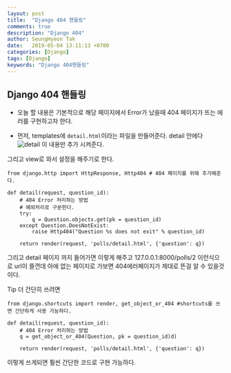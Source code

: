 ```yaml
---
layout: post
title:  "Django 404 핸들링"
comments: true
description: "Django 404"
author: SeungHyeon Tak
date:   2019-05-04 13:11:13 +0700
categories: [Django]
tags: [Django]
keywords: "Django 404핸들링"
---
```

## Django 404 핸들링

* 오늘 할 내용은 기본적으로 해당 페이지에서 Error가 났을때 404 페이지가 뜨는 에러를 구현하고자 한다.

* 먼저, templates에 `detail.html`이라는 파일을 만들어준다.
detail 안에다
![detail](https://user-images.githubusercontent.com/46446165/57569603-52550080-7432-11e9-94be-ac240406a254.png)
이 내용만 추가 시켜준다.

그리고 view로 와서 설정을 해주기로 한다.

```
from django.http import HttpResponse, Http404 # 404 페이지를 위해 추가해준다.

def detail(request, question_id):
    # 404 Error 처리하는 방법
    # 예외처리로 구분한다.
    try:
        q = Question.objects.get(pk = question_id)
    except Question.DoesNotExist:
        raise Http404("Question %s does not exit" % question_id)

    return render(request, 'polls/detail.html', {'question': q})
```

그리고 detail 페이지 까지 들어가면 
이렇게 해주고 127.0.0.1:8000/polls/2  이런식으로 url이 뜰껀데 아에 없는 페이지로 가보면 404에러페이지가 제대로 뜬걸 알 수 있을것이다.

Tip 더 간단히 쓰려면

```
from django.shortcuts import render, get_object_or_404 #shortcuts를 쓰면 간단하게 사용 가능하다.

def detail(request, question_id):
    # 404 Error 처리하는 방법
    q = get_object_or_404(Question, pk = question_id)d)

    return render(request, 'polls/detail.html', {'question': q})
```

이렇게 쓰게되면 훨씬 간단한 코드로 구현 가능하다.
